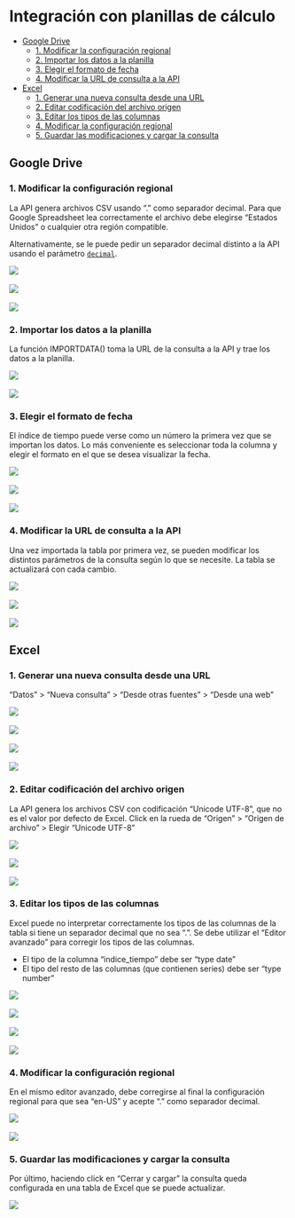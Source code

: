 # Integración con planillas de cálculo

<!-- START doctoc generated TOC please keep comment here to allow auto update -->
<!-- DON'T EDIT THIS SECTION, INSTEAD RE-RUN doctoc TO UPDATE -->
 

- [Google Drive](#google-drive)
    - [1. Modificar la configuración regional](#1-modificar-la-configuracion-regional)
    - [2. Importar los datos a la planilla](#2-importar-los-datos-a-la-planilla)
    - [3. Elegir el formato de fecha](#3-elegir-el-formato-de-fecha)
    - [4. Modificar la URL de consulta a la API](#4-modificar-la-url-de-consulta-a-la-api)
- [Excel](#excel)
    - [1. Generar una nueva consulta desde una URL](#1-generar-una-nueva-consulta-desde-una-url)
    - [2. Editar codificación del archivo origen](#2-editar-codificacion-del-archivo-origen)
    - [3. Editar los tipos de las columnas](#3-editar-los-tipos-de-las-columnas)
    - [4. Modificar la configuración regional](#4-modificar-la-configuracion-regional)
    - [5. Guardar las modificaciones y cargar la consulta](#5-guardar-las-modificaciones-y-cargar-la-consulta)

<!-- END doctoc generated TOC please keep comment here to allow auto update -->

## Google Drive

### 1. Modificar la configuración regional

La API genera archivos CSV usando “.” como separador decimal. Para que Google Spreadsheet lea correctamente el archivo debe elegirse “Estados Unidos” o cualquier otra región compatible.

Alternativamente, se le puede pedir un separador decimal distinto a la API usando el parámetro [`decimal`](reference/api-reference.md#decimal).

![](assets/google_drive_letra_1.png)
<br><br>
![](assets/google_drive_letra_2.png)
<br><br>
![](assets/google_drive_letra_3.png)

### 2. Importar los datos a la planilla

La función IMPORTDATA() toma la URL de la consulta a la API y trae los datos a la planilla.

![](assets/google_drive_letra_4.png)
<br><br>
![](assets/google_drive_letra_5.png)

### 3. Elegir el formato de fecha

El índice de tiempo puede verse como un número la primera vez que se importan los datos. Lo más conveniente es seleccionar toda la columna y elegir el formato en el que se desea visualizar la fecha.

![](assets/google_drive_letra_6.png)
<br><br>
![](assets/google_drive_letra_7.png)
<br><br>
![](assets/google_drive_letra_8.png)

### 4. Modificar la URL de consulta a la API

Una vez importada la tabla por primera vez, se pueden modificar los distintos parámetros de la consulta según lo que se necesite. La tabla se actualizará con cada cambio.

![](assets/google_drive_letra_9.png)
<br><br>
![](assets/google_drive_letra_10.png)
<br><br>
![](assets/google_drive_letra_11.png)

## Excel

### 1. Generar una nueva consulta desde una URL

“Datos” > “Nueva consulta” > “Desde otras fuentes” > “Desde una web”

![](assets/excel_letra_1.png)
<br><br>
![](assets/excel_letra_2.png)
<br><br>
![](assets/excel_letra_3.png)
<br><br>
![](assets/excel_letra_4.png)

### 2. Editar codificación del archivo origen

La API genera los archivos CSV con codificación “Unicode UTF-8”, que no es el valor por defecto de Excel. Click en la rueda de “Origen” > “Origen de archivo” > Elegir “Unicode UTF-8”

![](assets/excel_letra_5.png)
<br><br>
![](assets/excel_letra_6.png)
<br><br>
![](assets/excel_letra_7.png)

### 3. Editar los tipos de las columnas

Excel puede no interpretar correctamente los tipos de las columnas de la tabla si tiene un separador decimal que no sea “.”. Se debe utilizar el “Editor avanzado” para corregir los tipos de las columnas.

* El tipo de la columna “indice_tiempo” debe ser “type date”
* El tipo del resto de las columnas (que contienen series) debe ser “type number”

![](assets/excel_letra_8.png)
<br><br>
![](assets/excel_letra_9.png)
<br><br>
![](assets/excel_letra_10.png)
<br><br>
![](assets/excel_letra_11.png)

### 4. Modificar la configuración regional

En el mismo editor avanzado, debe corregirse al final la configuración regional para que sea “en-US” y acepte “.” como separador decimal.

![](assets/excel_letra_12.png)
<br><br>
![](assets/excel_letra_13.png)

### 5. Guardar las modificaciones y cargar la consulta

Por último, haciendo click en “Cerrar y cargar” la consulta queda configurada en una tabla de Excel que se puede actualizar.

![](assets/excel_letra_14.png)
